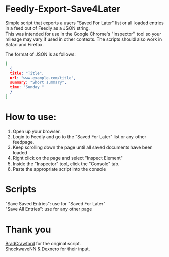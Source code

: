 # Feedly-Export-Save4Later

Simple script that exports a users "Saved For Later" list or all loaded entries in a feed out of Feedly as a JSON string.   
This was intended for use in the Google Chrome's "Inspector" tool so your mileage may vary if used in other contexts.
The scripts should also work in Safari and Firefox.

The format of JSON is as follows:  
```json
[
  {
  title: "Title",  
  url: "www.example.com/title",  
  summary: "Short summary",  
  time: "Sunday "  
  }  
]  
```
# How to use:
1) Open up your browser.
2) Login to Feedly and go to the "Saved For Later" list or any other feedpage.
3) Keep scrolling down the page until all saved documents have been loaded
4) Right click on the page and select "Inspect Element"
5) Inside the "Inspector" tool, click the "Console" tab.
6) Paste the appropriate script into the console

# Scripts
"Save Saved Entries": use for "Saved For Later"  
"Save All Entries": use for any other page  



# Thank you
[BradCrawford](https://gist.github.com/bradcrawford/7288411) for the original script.  
ShockwaveNN & Dexnero for their input.
